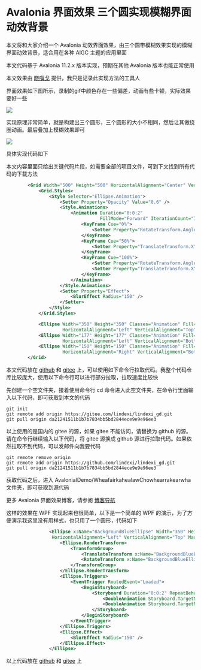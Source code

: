 # Avalonia 界面效果 三个圆实现模糊界面动效背景

本文将和大家介绍一个 Avalonia 动效界面效果，由三个圆带模糊效果实现的模糊界面动效背景，适合用在各种 AIGC 主题的应用里面

<!--more-->
<!-- CreateTime:2025/04/01 07:15:14 -->

<!-- 发布 -->
<!-- 博客 -->

本文代码基于 Avalonia 11.2.x 版本实现，预期在其他 Avalonia 版本也能正常使用

本文效果由 [晓嗔戈](https://github.com/Firito) 提供，我只是记录此实现方法的工具人

界面效果如下图所示，录制的gif中颜色存在一些偏差，动画有些卡顿，实际效果要好一些

<!-- ![](image/Avalonia 界面效果 三个圆实现模糊界面动效背景/Avalonia 界面效果 三个圆实现模糊界面动效背景0.gif) -->
![](http://cdn.lindexi.site/lindexi%2FAvalonia%2520%25E7%2595%258C%25E9%259D%25A2%25E6%2595%2588%25E6%259E%259C%2520%25E4%25B8%2589%25E4%25B8%25AA%25E5%259C%2586%25E5%25AE%259E%25E7%258E%25B0%25E6%25A8%25A1%25E7%25B3%258A%25E7%2595%258C%25E9%259D%25A2%25E5%258A%25A8%25E6%2595%2588%25E8%2583%258C%25E6%2599%25AF0.gif)

实现原理非常简单，就是构建出三个圆形，三个圆形的大小不相同，然后让其做绕圈动画。最后叠加上模糊效果即可

<!-- ![](image/Avalonia 界面效果 三个圆实现模糊界面动效背景/Avalonia 界面效果 三个圆实现模糊界面动效背景1.gif) -->
![](http://cdn.lindexi.site/lindexi%2FAvalonia%2520%25E7%2595%258C%25E9%259D%25A2%25E6%2595%2588%25E6%259E%259C%2520%25E4%25B8%2589%25E4%25B8%25AA%25E5%259C%2586%25E5%25AE%259E%25E7%258E%25B0%25E6%25A8%25A1%25E7%25B3%258A%25E7%2595%258C%25E9%259D%25A2%25E5%258A%25A8%25E6%2595%2588%25E8%2583%258C%25E6%2599%25AF1.gif)

具体实现代码如下

本文内容里面只给出关键代码片段，如需要全部的项目文件，可到下文找到所有代码的下载方法

```xml
        <Grid Width="500" Height="500" HorizontalAlignment="Center" VerticalAlignment="Center">
            <Grid.Styles>
                <Style Selector="Ellipse.Animation">
                    <Setter Property="Opacity" Value="0.6" />
                    <Style.Animations>
                        <Animation Duration="0:0:2"
                                   FillMode="Forward" IterationCount="INFINITE">
                            <KeyFrame Cue="0%">
                                <Setter Property="RotateTransform.Angle" Value="0.0" />
                            </KeyFrame>
                            <KeyFrame Cue="50%">
                                <Setter Property="TranslateTransform.X" Value="40" />
                            </KeyFrame>
                            <KeyFrame Cue="100%">
                                <Setter Property="RotateTransform.Angle" Value="360.0" />
                                <Setter Property="TranslateTransform.X" Value="0" />
                            </KeyFrame>
                        </Animation>
                    </Style.Animations>
                    <Setter Property="Effect">
                        <BlurEffect Radius="150" />
                    </Setter>
                </Style>
            </Grid.Styles>

            <Ellipse Width="350" Height="350" Classes="Animation" Fill="#7BFFC3" RenderTransformOrigin="60% 40%"
                     HorizontalAlignment="Left" VerticalAlignment="Top" Margin="0 -200 0 0"/>
            <Ellipse Width="177" Height="177" Classes="Animation" Fill="#406AFF" RenderTransformOrigin="60% 60%"
                     HorizontalAlignment="Left" VerticalAlignment="Bottom" Margin="-30"/>
            <Ellipse Width="150" Height="150" Classes="Animation" Fill="#3EECFF" RenderTransformOrigin="40% 40%"
                     HorizontalAlignment="Right" VerticalAlignment="Bottom" Margin="-20"/>
        </Grid>
```

本文代码放在 [github](https://github.com/lindexi/lindexi_gd/tree/da21241511b1b7b7834bb5bd2844ece9e9e96ee3/AvaloniaIDemo/WheafairkahealawChowhearrakearwha) 和 [gitee](https://gitee.com/lindexi/lindexi_gd/blob/da21241511b1b7b7834bb5bd2844ece9e9e96ee3/AvaloniaIDemo/WheafairkahealawChowhearrakearwha) 上，可以使用如下命令行拉取代码。我整个代码仓库比较庞大，使用以下命令行可以进行部分拉取，拉取速度比较快

先创建一个空文件夹，接着使用命令行 cd 命令进入此空文件夹，在命令行里面输入以下代码，即可获取到本文的代码

```
git init
git remote add origin https://gitee.com/lindexi/lindexi_gd.git
git pull origin da21241511b1b7b7834bb5bd2844ece9e9e96ee3
```

以上使用的是国内的 gitee 的源，如果 gitee 不能访问，请替换为 github 的源。请在命令行继续输入以下代码，将 gitee 源换成 github 源进行拉取代码。如果依然拉取不到代码，可以发邮件向我要代码

```
git remote remove origin
git remote add origin https://github.com/lindexi/lindexi_gd.git
git pull origin da21241511b1b7b7834bb5bd2844ece9e9e96ee3
```

获取代码之后，进入 AvaloniaIDemo/WheafairkahealawChowhearrakearwha 文件夹，即可获取到源代码

更多 Avalonia 界面效果博客，请参阅 [博客导航](https://blog.lindexi.com/post/%E5%8D%9A%E5%AE%A2%E5%AF%BC%E8%88%AA.html )

这样的效果在 WPF 实现起来也很简单，以下是一个简单的 WPF 的演示，为了方便演示我这里没有用样式，也只用了一个圆形，代码如下

```xml
                <Ellipse x:Name="BackgroundBlueEllipse" Width="350" Height="350" Fill="#7BFFC3"
                 HorizontalAlignment="Left" VerticalAlignment="Top" Margin="0 -200 0 0" RenderTransformOrigin="0.6,0.4">
                    <Ellipse.RenderTransform>
                        <TransformGroup>
                            <TranslateTransform x:Name="BackgroundBlueEllipseTranslateTransform"></TranslateTransform>
                            <RotateTransform x:Name="BackgroundBlueEllipseRotateTransform"></RotateTransform>
                        </TransformGroup>
                    </Ellipse.RenderTransform>
                    <Ellipse.Triggers>
                        <EventTrigger RoutedEvent="Loaded">
                            <BeginStoryboard>
                                <Storyboard Duration="0:0:2" RepeatBehavior="Forever">
                                    <DoubleAnimation Storyboard.TargetName="BackgroundBlueEllipseTranslateTransform" Storyboard.TargetProperty="X" From="0" To="100" AutoReverse="True" Duration="0:0:1"></DoubleAnimation>
                                    <DoubleAnimation Storyboard.TargetName="BackgroundBlueEllipseRotateTransform" Storyboard.TargetProperty="Angle" From="0" To="360"></DoubleAnimation>
                                </Storyboard>
                            </BeginStoryboard>
                        </EventTrigger>
                    </Ellipse.Triggers>
                    <Ellipse.Effect>
                        <BlurEffect Radius="150" />
                    </Ellipse.Effect>
                </Ellipse>
```

以上代码放在 [github](https://github.com/lindexi/lindexi_gd/tree/358c342b5c92600c96b1d974420a2212453254b6/WPFDemo/HinaybaryayneejearNeqayhellal) 和 [gitee](https://gitee.com/lindexi/lindexi_gd/blob/358c342b5c92600c96b1d974420a2212453254b6/WPFDemo/HinaybaryayneejearNeqayhellal) 上